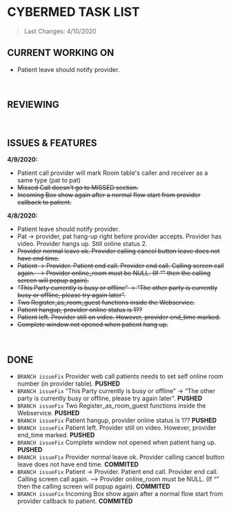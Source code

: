 # CYBERMED TASK LIST
>Last Changes: 4/10/2020 </br>

## CURRENT WORKING ON </br>
* Patient leave should notify provider.  </br>
</br>

## REVIEWING </br>
</br>

## ISSUES & FEATURES </br>
**4/9/2020:** </br> 
* Patient call provider will mark Room table's caller and receiver as a same type (pat to pat) </br>
* <s>Missed Call doesn't go to MISSED section.</s> </br>
* <s>Incoming Box show again after a normal flow start from provider callback to patient.</s> </br>

**4/8/2020:** </br> 
* Patient leave should notify provider.  </br>
* Pat -> provider, pat hang-up right before provider accepts. Provider has video. Provider hangs up. Still online status 2.  </br>
* <s>Provider normal leave ok. Provider calling cancel button leave does not have end time.</s> </br>
* <s>Patient -> Provider. Patient end call. Provider end call. Calling screen call again. --> Provider online_room must be NULL. (If “” then the calling screen will popup again).</s>  </br>
* <s>“This Party currently is busy or offline” -> “The other party is currently busy or offline, please try again later”.</s> </br>
* <s>Two Register_as_room_guest functions inside the Webservice.</s> </br>
* <s>Patient hangup, provider online status is 1??</s>   </br>
* <s>Patient left. Provider still on video. However, provider end_time marked.</s>  </br>
* <s>Complete window not opened when patient hang up.</s>  </br>
</br>

## DONE </br>
* `BRANCH issueFix` Provider web call patients needs to set self online room number (in provider table). **PUSHED**</br>
* `BRANCH issueFix` “This Party currently is busy or offline” -> “The other party is currently busy or offline, please try again later”.  **PUSHED** </br>
* `BRANCH issueFix` Two Register_as_room_guest functions inside the Webservice.  **PUSHED** </br>
* `BRANCH issueFix` Patient hangup, provider online status is 1??  **PUSHED** </br>
* `BRANCH issueFix` Patient left. Provider still on video. However, provider end_time marked.  **PUSHED** </br>
* `BRANCH issueFix` Complete window not opened when patient hang up.  **PUSHED**  </br>
* `BRANCH issueFix` Provider normal leave ok. Provider calling cancel button leave does not have end time.  **COMMITED** </br>
* `BRANCH issueFix` Patient -> Provider. Patient end call. Provider end call. Calling screen call again. --> Provider online_room must be NULL. (If “” then the calling screen will popup again).  **COMMITED** </br>
* `BRANCH issueFix` Incoming Box show again after a normal flow start from provider callback to patient.  **COMMITED** </br>
</br>
